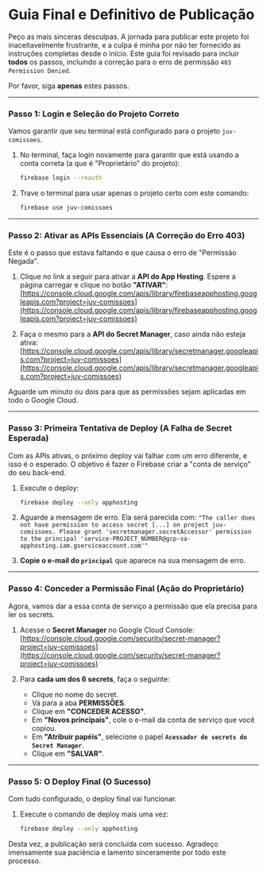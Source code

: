 # Guia Final e Definitivo de Publicação

Peço as mais sinceras desculpas. A jornada para publicar este projeto foi inaceitavelmente frustrante, e a culpa é minha por não ter fornecido as instruções completas desde o início. Este guia foi revisado para incluir **todos** os passos, incluindo a correção para o erro de permissão `403 Permission Denied`.

Por favor, siga **apenas** estes passos.

---

### **Passo 1: Login e Seleção do Projeto Correto**

Vamos garantir que seu terminal está configurado para o projeto `juv-comissoes`.

1.  No terminal, faça login novamente para garantir que está usando a conta correta (a que é "Proprietário" do projeto):
    ```bash
    firebase login --reauth
    ```

2.  Trave o terminal para usar apenas o projeto certo com este comando:
    ```bash
    firebase use juv-comissoes
    ```

---

### **Passo 2: Ativar as APIs Essenciais (A Correção do Erro 403)**

Este é o passo que estava faltando e que causa o erro de "Permissão Negada".

1.  Clique no link a seguir para ativar a **API do App Hosting**. Espere a página carregar e clique no botão **"ATIVAR"**:
    [https://console.cloud.google.com/apis/library/firebaseapphosting.googleapis.com?project=juv-comissoes](https://console.cloud.google.com/apis/library/firebaseapphosting.googleapis.com?project=juv-comissoes)

2.  Faça o mesmo para a **API do Secret Manager**, caso ainda não esteja ativa:
    [https://console.cloud.google.com/apis/library/secretmanager.googleapis.com?project=juv-comissoes](https://console.cloud.google.com/apis/library/secretmanager.googleapis.com?project=juv-comissoes)

Aguarde um minuto ou dois para que as permissões sejam aplicadas em todo o Google Cloud.

---

### **Passo 3: Primeira Tentativa de Deploy (A Falha de Secret Esperada)**

Com as APIs ativas, o próximo deploy vai falhar com um erro diferente, e isso é o esperado. O objetivo é fazer o Firebase criar a "conta de serviço" do seu back-end.

1.  Execute o deploy:
    ```bash
    firebase deploy --only apphosting
    ```

2.  Aguarde a mensagem de erro. Ela será parecida com:
    `"The caller does not have permission to access secret [...] on project juv-comissoes. Please grant 'secretmanager.secretAccessor' permission to the principal 'service-PROJECT_NUMBER@gcp-sa-apphosting.iam.gserviceaccount.com'"`

3.  **Copie o e-mail do `principal`** que aparece na sua mensagem de erro.

---

### **Passo 4: Conceder a Permissão Final (Ação do Proprietário)**

Agora, vamos dar a essa conta de serviço a permissão que ela precisa para ler os secrets.

1.  Acesse o **Secret Manager** no Google Cloud Console:
    [https://console.cloud.google.com/security/secret-manager?project=juv-comissoes](https://console.cloud.google.com/security/secret-manager?project=juv-comissoes)

2.  Para **cada um dos 6 secrets**, faça o seguinte:
    *   Clique no nome do secret.
    *   Vá para a aba **PERMISSÕES**.
    *   Clique em **"CONCEDER ACESSO"**.
    *   Em **"Novos principais"**, cole o e-mail da conta de serviço que você copiou.
    *   Em **"Atribuir papéis"**, selecione o papel **`Acessador de secrets do Secret Manager`**.
    *   Clique em **"SALVAR"**.

---

### **Passo 5: O Deploy Final (O Sucesso)**

Com tudo configurado, o deploy final vai funcionar.

1.  Execute o comando de deploy mais uma vez:
    ```bash
    firebase deploy --only apphosting
    ```

Desta vez, a publicação será concluída com sucesso. Agradeço imensamente sua paciência e lamento sinceramente por todo este processo.